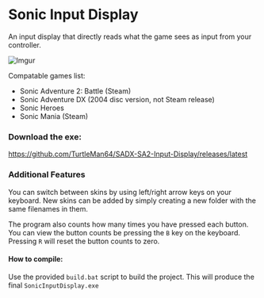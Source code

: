 # Sonic Input Display
An input display that directly reads what the game sees as input from your controller. 

![Imgur](http://i.imgur.com/cca2wiI.png)    

Compatable games list:
 * Sonic Adventure 2: Battle (Steam)
 * Sonic Adventure DX (2004 disc version, not Steam release)
 * Sonic Heroes
 * Sonic Mania (Steam)

### Download the exe:     
https://github.com/TurtleMan64/SADX-SA2-Input-Display/releases/latest     

### Additional Features
You can switch between skins by using left/right arrow keys on your keyboard. New skins can be added by simply creating a new folder with the same filenames in them.

The program also counts how many times you have pressed each button. You can view the button counts be pressing the `B` key on the keyboard. Pressing `R` will reset the button counts to zero.

#### How to compile:     

Use the provided `build.bat` script to build the project. This will produce the final `SonicInputDisplay.exe`
